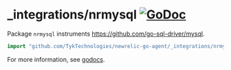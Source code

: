 # _integrations/nrmysql [![GoDoc](https://godoc.org/github.com/TykTechnologies/newrelic-go-agent/_integrations/nrmysql?status.svg)](https://godoc.org/github.com/TykTechnologies/newrelic-go-agent/_integrations/nrmysql)

Package `nrmysql` instruments https://github.com/go-sql-driver/mysql.

```go
import "github.com/TykTechnologies/newrelic-go-agent/_integrations/nrmysql"
```

For more information, see
[godocs](https://godoc.org/github.com/TykTechnologies/newrelic-go-agent/_integrations/nrmysql).

